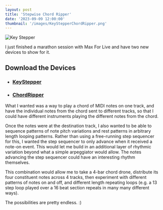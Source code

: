 ```yaml
---
layout: post
title: 'Stepwise Chord Ripper'
date: '2023-09-09 12:00:00'
thumbnail: '/images/KeyStepperChordRipper.png'
---
```


![Key Stepper](/images/KeyStepperChordRipper.png)

I just finished a marathon session with Max For Live and have two new devices to
show for it.

## Download the Devices

* ### [KeyStepper](https://github.com/zsteinkamp/m4l-KeyStepper)
* ### [ChordRipper](https://github.com/zsteinkamp/m4l-ChordRipper)

What I wanted was a way to play a chord of MIDI notes on one track, and have the
individual notes from the chord sent to different tracks, so that I could have
different instruments playing the different notes from the chord.

Once the notes were at the destination track, I also wanted to be able to
sequence patterns of note pitch variations and rest patterns in arbitrary length
looping patterns. Rather than using a free-running step sequencer for this, I
wanted the step sequencer to only advance when it received a note-on event. This
would let me build in an additional layer of rhythmic variation beyond what a
simple arpeggiator would allow. The notes advancing the step sequencer could
have an interesting rhythm themselves.

This combination would allow me to take a 4-bar chord drone, distribute its
four constituent notes across 4 tracks, then experiment with different patterns
of notes on and off, and different length repeating loops (e.g. a 13 step loop
  played over a 16 beat section repeats in many many different ways).

The possibilities are pretty endless. :) 
